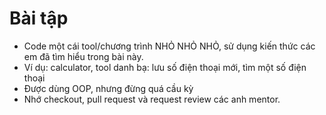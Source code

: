 # Bài tập
- Code một cái tool/chương trình NHỎ NHỎ NHỎ, sử dụng kiến thức các em đã tìm hiểu trong bài này.
- Ví dụ: calculator, tool danh bạ: lưu số điện thoại mới, tìm một số điện thoại
- Được dùng OOP, nhưng đừng quá cầu kỳ
- Nhớ checkout, pull request và request review các anh mentor.
